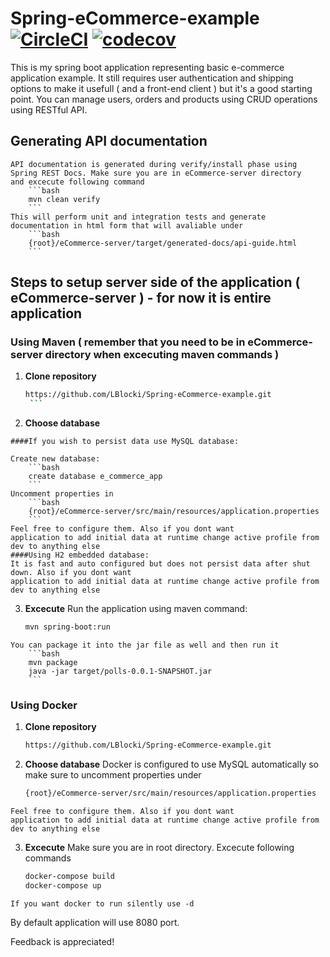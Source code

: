 # Spring-eCommerce-example [![CircleCI](https://circleci.com/gh/LBlocki/Spring-eCommerce-example.svg?style=shield)](https://circleci.com/gh/LBlocki/Spring-eCommerce-example) [![codecov](https://codecov.io/gh/LBlocki/Spring-eCommerce-example/branch/master/graph/badge.svg)](https://codecov.io/gh/LBlocki/Spring-eCommerce-example)
This is my spring boot application representing basic e-commerce application example. 
It still requires user authentication and shipping options to make it usefull ( and a front-end client ) but it's a good starting point.
You can manage users, orders and products using CRUD operations using RESTful API.

## Generating API documentation
    API documentation is generated during verify/install phase using Spring REST Docs. Make sure you are in eCommerce-server directory
    and excecute following command
        ```bash
        mvn clean verify
        ```
    This will perform unit and integration tests and generate documentation in html form that will avaliable under
        ```bash
        {root}/eCommerce-server/target/generated-docs/api-guide.html
        ```
## Steps to setup server side of the application ( eCommerce-server ) - for now it is entire application
  ### Using Maven ( remember that you need to be in eCommerce-server directory when excecuting maven commands )
  1. **Clone repository**
        ```bash
        https://github.com/LBlocki/Spring-eCommerce-example.git
         ```
  2. **Choose database**

    ####If you wish to persist data use MySQL database: 

    Create new database:
        ```bash
        create database e_commerce_app
        ```
    Uncomment properties in
        ```bash
        {root}/eCommerce-server/src/main/resources/application.properties
        ```
    Feel free to configure them. Also if you dont want
    application to add initial data at runtime change active profile from dev to anything else
    ####Using H2 embedded database:
    It is fast and auto configured but does not persist data after shut down. Also if you dont want
    application to add initial data at runtime change active profile from dev to anything else
  3. **Excecute**
    Run the application using maven command:
        ```bash
        mvn spring-boot:run
        ```
    You can package it into the jar file as well and then run it
        ```bash
        mvn package
        java -jar target/polls-0.0.1-SNAPSHOT.jar
        ```
  ### Using Docker
  1. **Clone repository**
        ```bash
        https://github.com/LBlocki/Spring-eCommerce-example.git
        ```
  2. **Choose database**
    Docker is configured to use MySQL automatically so make sure to uncomment properties under
        ```bash
        {root}/eCommerce-server/src/main/resources/application.properties
        ```
    Feel free to configure them. Also if you dont want
    application to add initial data at runtime change active profile from dev to anything else
  3. **Excecute**
    Make sure you are in root directory. Excecute following commands
        ```bash
        docker-compose build
        docker-compose up
        ```
    If you want docker to run silently use -d

By default application will use 8080 port.

Feedback is appreciated!



